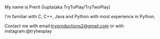 My name is Prerit Gupta(aka TryToPlay/TryTwoPlay)

I'm familiar with C, C++, Java and Python with most experience in Python.

Contact me with email:tryproductions2@gmail.com
or with instagram:@trytwoplay

<!---
TryToPlay/TryToPlay is a ✨ special ✨ repository because its `README.md` (this file) appears on your GitHub profile.
You can click the Preview link to take a look at your changes.
--->
